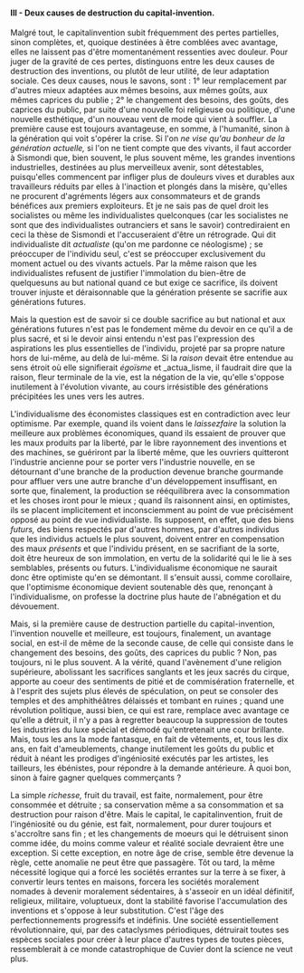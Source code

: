 #### III - Deux causes de destruction du capital-invention.

Malgré tout, le capitalinvention subit fréquemment des pertes partielles, sinon complètes, et, quoique destinées à être comblées avec avantage, elles ne laissent pas d'être momentanément ressenties avec douleur. Pour juger de la gravité de ces pertes, distinguons entre les deux causes de destruction des inventions, ou plutôt de leur utilité, de leur adaptation sociale. Ces deux causes, nous le savons, sont : 1° leur remplacement par d'autres mieux adaptées aux mêmes besoins, aux mêmes goûts, aux mêmes caprices du publie ; 2° le changement des besoins, des goûts, des caprices du public, par suite d'une nouvelle foi religieuse ou politique, d'une nouvelle esthétique, d'un nouveau vent de mode qui vient à souffler. La première cause est toujours avantageuse, en somme, à l'humanité, sinon à la génération qui voit s'opérer la crise. Si l'on _ne vise qu'au bonheur de la génération actuelle,_ si l'on ne tient compte que des vivants, il faut accorder à Sismondi que, bien souvent, le plus souvent même, les grandes inventions industrielles, destinées au plus merveilleux avenir, sont détestables, puisqu'elles commencent par infliger plus de douleurs vives et durables aux travailleurs réduits par elles à l'inaction et plongés dans la misère, qu'elles ne procurent d'agréments légers aux consommateurs et de grands bénéfices aux premiers exploiteurs. Et je ne sais pas de quel droit les socialistes ou même les individualistes quelconques (car les socialistes ne sont que des individualistes outranciers et sans le savoir) contrediraient en ceci la thèse de Sismondi et l'accuseraient d'être un rétrograde. Qui dit individualiste dit _actualiste_ (qu'on me pardonne ce néologisme) ; se préoccuper de l'individu seul, c'est se préoccuper exclusivement du moment actuel ou des vivants actuels. Par la même raison que les individualistes refusent de justifier l'immolation du bien-être de quelquesuns au but national quand ce but exige ce sacrifice, ils doivent trouver injuste et déraisonnable que la génération présente se sacrifie aux générations futures.

Mais la question est de savoir si ce double sacrifice au but national et aux générations futures n'est pas le fondement même du devoir en ce qu'il a de plus sacré, et si le devoir ainsi entendu n'est pas l'expression des aspirations les plus essentielles de l'individu, projeté par sa propre nature hors de lui-même, au delà de lui-même. Si la _raison_ devait être entendue au sens étroit où elle signifierait _égoïsme_ et _actua_lisme, il faudrait dire que la raison, fleur terminale de la vie, est la négation de la vie, qu'elle s'oppose inutilement à l'évolution vivante, au cours irrésistible des générations précipitées les unes vers les autres.

L'individualisme des économistes classiques est en contradiction avec leur optimisme. Par exemple, quand ils voient dans le _laissezfaire_ la solution la meilleure aux problèmes économiques, quand ils essaient de prouver que les maux produits par la liberté, par le libre rayonnement des inventions et des machines, se guériront par la liberté même, que les ouvriers quitteront l'industrie ancienne pour se porter vers l'industrie nouvelle, en se détournant d'une branche de la production devenue branche gourmande pour affluer vers une autre branche d'un développement insuffisant, en sorte que, finalement, la production se rééquilibrera avec la consommation et les choses iront pour le mieux ; quand ils raisonnent ainsi, en optimistes, ils se placent implicitement et inconsciemment au point de vue précisément opposé au point de vue individualiste. Ils supposent, en effet, que des biens _futurs,_ des biens respectés par d'autres hommes, par d'autres individus que les individus actuels le plus souvent, doivent entrer en compensation des maux _présents_ et que l'individu présent, en se sacrifiant de la sorte, doit être heureux de son immolation, en vertu de la solidarité qui le lie à ses semblables, présents ou futurs. L'individualisme économique ne saurait donc être optimiste qu'en se démontant. Il s'ensuit aussi, comme corollaire, que l'optimisme économique devient soutenable dès que, renonçant à l'individualisme, on professe la doctrine plus haute de l'abnégation et du dévouement.

Mais, si la première cause de destruction partielle du capital-invention, l'invention nouvelle et meilleure, est toujours, finalement, un avantage social, en est-il de même de la seconde cause, de celle qui consiste dans le changement des besoins, des goûts, des caprices du public ? Non, pas toujours, ni le plus souvent. A la vérité, quand l'avènement d'une religion supérieure, abolissant les sacrifices sanglants et les jeux sacrés du cirque, apporte au coeur des sentiments de pitié et de commisération fraternelle, et à l'esprit des sujets plus élevés de spéculation, on peut se consoler des temples et des amphithéâtres délaissés et tombant en ruines ; quand une révolution politique, aussi bien, ce qui est rare, remplace avec avantage ce qu'elle a détruit, il n'y a pas à regretter beaucoup la suppression de toutes les industries du luxe spécial et démodé qu'entretenait une cour brillante. Mais, tous les ans la mode fantasque, en fait de vêtements, et, tous les dix ans, en fait d'ameublements, change inutilement les goûts du public et réduit à néant les prodiges d'ingéniosité exécutés par les artistes, les tailleurs, les ébénistes, pour répondre à la demande antérieure. À quoi bon, sinon à faire gagner quelques commerçants ?

La simple _richesse,_ fruit du travail, est faite, normalement, pour être consommée et détruite ; sa conservation même a sa consommation et sa destruction pour raison d'être. Mais le capital, le capitalinvention, fruit de l'ingéniosité ou du génie, est fait, normalement, pour durer toujours et s'accroître sans fin ; et les changements de moeurs qui le détruisent sinon comme idée, du moins comme valeur et réalité sociale devraient être une exception. Si cette exception, en notre âge de crise, semble être devenue la règle, cette anomalie ne peut être que passagère. Tôt ou tard, la même nécessité logique qui a forcé les sociétés errantes sur la terre à se fixer, à convertir leurs tentes en maisons, forcera les sociétés moralement nomades à devenir moralement sédentaires, à s'asseoir en un idéal définitif, religieux, militaire, voluptueux, dont la stabilité favorise l'accumulation des inventions et s'oppose à leur substitution. C'est l'âge des perfectionnements progressifs et indéfinis. Une société essentiellement révolutionnaire, qui, par des cataclysmes périodiques, détruirait toutes ses espèces sociales pour créer à leur place d'autres types de toutes pièces, ressemblerait à ce monde catastrophique de Cuvier dont la science ne veut plus.

